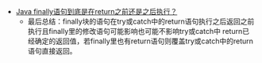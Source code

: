  - [Java finally语句到底是在return之前还是之后执行？](http://www.cnblogs.com/lanxuezaipiao/p/3440471.html)
    - 最后总结：finally块的语句在try或catch中的return语句执行之后返回之前执行且finally里的修改语句可能影响也可能不影响try或catch中 return已经确定的返回值，若finally里也有return语句则覆盖try或catch中的return语句直接返回。